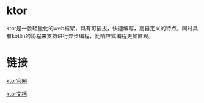 # ktor

ktor是一款轻量化的web框架，具有可插拔，快速编写，高自定义的特点，同时具有kotlin的协程来支持进行异步编程，比响应式编程更加直观。

# 链接

[ktor官网](https://ktor.io)

[ktor文档](https://ktor.io/docs/creating-static-website.html)